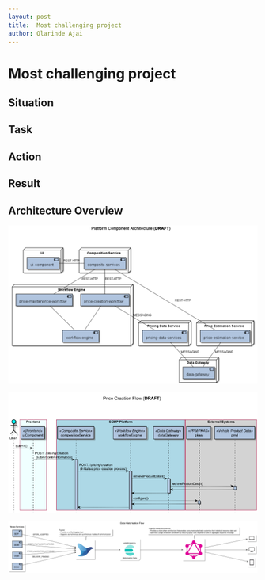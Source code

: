 ```yaml
---
layout: post
title:  Most challenging project
author: Olarinde Ajai
---
```


# Most challenging project

## Situation

## Task

## Action

## Result

## Architecture Overview

![Component Architecture](./images/prj_daimler_platform_component_architecture.png)

![Price Creation Process](./images/prj_daimler_price_creation_flow_seq.png)

![Data Historisation](./images/prj_daimler_data_historisation_flow.png)

